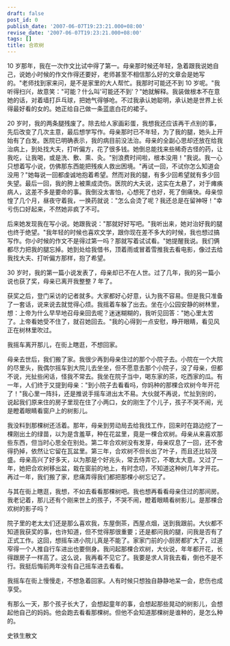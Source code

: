 ```yaml
---
draft: false
post_id: 0
publish_date: '2007-06-07T19:23:21.000+08:00'
revise_date: '2007-06-07T19:23:21.000+08:00'
tags: []
title: 合欢树
---
```


10 岁那年，我在一次作文比试中得了第一。母亲那时候还年轻，急着跟我说她自己，说她小时候的作文作得还要好，老师甚至不相信那么好的文章会是她写的。"老师找到家来问，是不是家里的大人帮忙。我那时可能还不到 10 岁呢。"我听得扫兴，故意笑："可能？什么叫'可能还不到'？"她就解释。我装做根本不在意她的话，对着墙打乒乓球，把她气得够呛。不过我承认她聪明，承认她是世界上长得最好看的女的。她正给自己做一条蓝底白花的裙子。

20 岁时，我的两条腿残废了。除去给人家画彩蛋，我想我还应该再干点别的事，先后改变了几次主意，最后想学写作。母亲那时已不年轻，为了我的腿，她头上开始有了白发。医院已明确表示，我的病目前没法治。母亲的全副心思却还放在给我治病上，到处找大夫，打听偏方，花了很多钱。她倒总能找来些稀奇古怪的药，让我吃，让我喝，或是洗、敷、熏、灸。"别浪费时间啦，根本没用！"我说。我一心只想着写小说，仿佛那东西能把残疾人救出困境。"再试一回，不试你怎么知道会没用？"她每说一回都虔诚地抱着希望。然而对我的腿，有多少回希望就有多少回失望。最后一回，我的胯上被熏成烫伤。医院的大夫说，这实在太悬了，对于瘫痪病人，这差不多是要命的事。我倒没太害怕，心想死了也好，死了倒痛快。母亲惊惶了几个月，昼夜守着我，一换药就说："怎么会烫了呢？我还总是在留神呀！"幸亏伤口好起来，不然她非疯了不可。

后来她发现我在写小说。她跟我说："那就好好写吧。"我听出来，她对治好我的腿也终于绝望。"我年轻的时候也喜欢文学，跟你现在差不多大的时候，我也想过搞写作。你小时候的作文不是得过第一吗？那就写着试试看。"她提醒我说。我们俩都尽力把我的腿忘掉。她到处给我借书，顶着雨或冒着雪推我去看电影，像过去给我找大夫、打听偏方那样，抱了希望。

30 岁时，我的第一篇小说发表了，母亲却已不在人世。过了几年，我的另一篇小说也获了奖，母亲已离开我整整 7 年了。

获奖之后，登门采访的记者就多。大家都好心好意，认为我不容易。但是我只准备了一套话，说来说去就觉得心烦。我摇着车躲了出去。坐在小公园安静的树林里，想：上帝为什么早早地召母亲回去呢？迷迷糊糊的，我听见回答："她心里太苦了。上帝看她受不住了，就召她回去。"我的心得到一点安慰，睁开眼睛，看见风正在树林里吹过。

我摇车离开那儿，在街上瞎逛，不想回家。

母亲去世后，我们搬了家。我很少再到母亲住过的那个小院子去。小院在一个大院的尽里头，我偶尔摇车到大院儿去坐坐，但不愿意去那个小院子，没了母亲，但都不说，光扯些闲话，怪我不常去。我坐在院子当中，喝东家的茶，吃西家的瓜。有一年，人们终于又提到母亲："到小院子去看看吗，你妈种的那棵合欢树今年开花了！"我心里一阵抖，还是推说手摇车进出太不易。大伙就不再说，忙扯到别的，说起我们原来住的房子里现在住了小两口，女的刚生了个儿子，孩子不哭不闹，光是瞪着眼睛看窗户上的树影儿。

我没料到那棵树还活着。那年，母亲到劳动局去给我找工作，回来时在路边挖了一棵刚出土的绿苗，以为是含羞草，种在花盆里，竟是一棵合欢树。母亲从来喜欢那些东西，但当时心思全在别处。第二年合欢树没有发芽，母亲叹息了一回，还不舍得扔掉，依然让它留在瓦盆里。第三年，合欢树不但长出了叶子，而且还比较茂盛。母亲高兴了好多天，以为那是个好兆头，常去侍弄它，不敢太大意。又过了一年，她把合欢树移出盆，栽在窗前的地上，有时念叨，不知道这种树几年才开花。再过一年，我们搬了家，悲痛弄得我们都把那棵小树忘记了。

与其在街上瞎逛，我想，不如去看看那棵树吧。我也想再看看母亲住过的那间房。我老记着，那儿还有个刚来世上的孩子，不哭不闹，瞪着眼睛看树影儿。是那棵合欢树的影子吗？

院子里的老太太们还是那么喜欢我，东屋倒茶，西屋点烟，送到我跟前。大伙都不知道我获奖的事，也许知道，但不觉得那很重要；还是都问我的腿，问我是否有了正式工作。这回，想摇车进小院儿真是不能了。家家门前的小厨房都扩大了，过道窄得一个人推自行车进出也要侧身。我问起那棵合欢树，大伙说，年年都开花，长得跟房子一样高了。这么说，我再看不见它了。我要是求人背我去看，倒也不是不行。我挺后悔前两年没有自己摇车进去看看。

我摇车在街上慢慢走，不想急着回家。人有时候只想独自静静地呆一会，悲伤也成享受。

有那么一天，那个孩子长大了，会想起童年的事，会想起那些晃动的树影儿，会想起他自己的妈妈。他会跑去看看那棵树。但他不会知道那棵树是谁种的，是怎么种的。

史铁生散文
